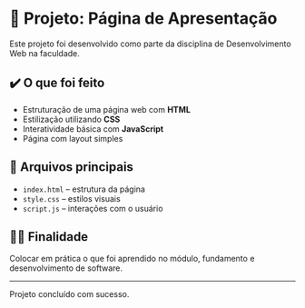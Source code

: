# 📄 Projeto: Página de Apresentação

Este projeto foi desenvolvido como parte da disciplina de Desenvolvimento Web na faculdade.

## ✔️ O que foi feito

- Estruturação de uma página web com **HTML**
- Estilização utilizando **CSS**
- Interatividade básica com **JavaScript**
- Página com layout simples

## 📁 Arquivos principais

- `index.html` – estrutura da página
- `style.css` – estilos visuais
- `script.js` – interações com o usuário

## 🙋‍♂️ Finalidade

Colocar em prática o que foi aprendido no módulo, fundamento e desenvolvimento de software.

---

Projeto concluído com sucesso.
